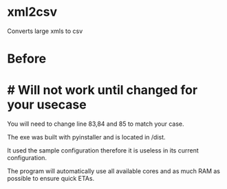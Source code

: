 # xml2csv
Converts large xmls to csv


# Before

# # Will not work until changed for your usecase

You will need to change line 83,84 and 85 to match your case.

The exe was built with pyinstaller and is located in /dist.

It used the sample configuration therefore it is useless in its current configuration.

The program will automatically use all available cores and as much RAM as possible to ensure quick ETAs.

